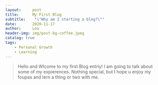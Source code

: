 ```yaml
---
layout:     post
title:      My First Blog
subtitle:    "\"Why am I starting a blog?\""
date:       2020-11-17
author:     Lea
header-img: img/post-bg-coffee.jpeg
catalog: true
tags:
    - Personal Growth
    - Learning
---
```


> Hello and Wlcome to my first Blog entriy!
I am going to talk about some of my expierences. Nothing special, but I hope u enjoy my foupas and lern a thing or two with me. 


